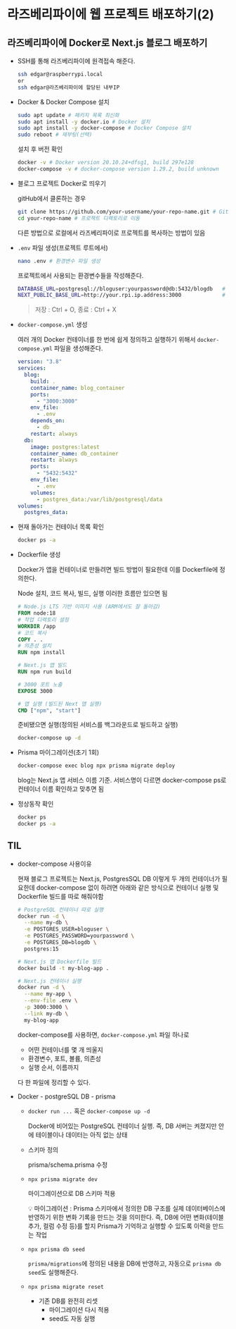 # 라즈베리파이에 웹 프로젝트 배포하기(2) 

## 라즈베리파이에 Docker로 Next.js 블로그 배포하기

- SSH를 통해 라즈베리파이에 원격접속 해준다.

  ```bash
  ssh edgar@raspberrypi.local
  or
  ssh edgar@라즈베리파이에 할당된 내부IP
  ```

- Docker & Docker Compose 설치

  ```bash
  sudo apt update # 패키지 목록 최신화
  sudo apt install -y docker.io # Docker 설치
  sudo apt install -y docker-compose # Docker Compose 설치
  sudo reboot # 재부팅(선택)
  ```

  설치 후 버전 확인

  ```bash
  docker -v # Docker version 20.10.24+dfsg1, build 297e128
  docker-compose -v # docker-compose version 1.29.2, build unknown
  ```

- 블로그 프로젝트 Docker로 띄우기

  gitHub에서 클론하는 경우

  ```bash
  git clone https://github.com/your-username/your-repo-name.git # GitHub에서 프로젝트 클론
  cd your-repo-name # 프로젝트 디렉토리로 이동
  ```

  다른 방법으로 로컬에서 라즈베리파이로 프로젝트를 복사하는 방법이 있음

- `.env` 파일 생성(프로젝트 루트에서)

  ```bash
  nano .env # 환경변수 파일 생성
  ```

  프로젝트에서 사용되는 환경변수들을 작성해준다.

  ```bash
  DATABASE_URL=postgresql://bloguser:yourpassword@db:5432/blogdb   # PostgreSQL 접속 정보 (docker-compose의 db 서비스 기준)
  NEXT_PUBLIC_BASE_URL=http://your.rpi.ip.address:3000             # 라즈베리파이의 IP 주소
  ```

  > 저장 : Ctrl + O, 종료 : Ctrl + X

- `docker-compose.yml` 생성

  여러 개의 Docker 컨테이너를 한 번에 쉽게 정의하고 실행하기 위해서 `docker-compose.yml` 파일을 생성해준다.

  ```yml
  version: "3.8"
  services:
    blog:
      build: .
      container_name: blog_container
      ports:
        - "3000:3000"
      env_file:
        - .env
      depends_on:
        - db
      restart: always
    db:
      image: postgres:latest
      container_name: db_container
      restart: always
      ports:
        - "5432:5432"
      env_file:
        - .env
      volumes:
        - postgres_data:/var/lib/postgresql/data
  volumes:
    postgres_data:
  ```

- 현재 돌아가는 컨테이너 목록 확인

  ```bash
  docker ps -a
  ```

- Dockerfile 생성

  Docker가 앱을 컨테이너로 만들려면 빌드 방법이 필요한데 이를 Dockerfile에 정의한다.

  Node 설치, 코드 복사, 빌드, 실행 이러한 흐름만 있으면 됨

  ```dockerfile
  # Node.js LTS 기반 이미지 사용 (ARM에서도 잘 돌아감)
  FROM node:18
  # 작업 디렉토리 설정
  WORKDIR /app
  # 코드 복사
  COPY . .
  # 의존성 설치
  RUN npm install
  
  # Next.js 앱 빌드
  RUN npm run build
  
  # 3000 포트 노출
  EXPOSE 3000
  
  # 앱 실행 (빌드된 Next 앱 실행)
  CMD ["npm", "start"]
  ```

  준비됐으면 실행(정의된 서비스를 백그라운드로 빌드하고 실행)

  ```bash
  docker-compose up -d
  ```

- Prisma 마이그레이션(초기 1회)

  ```bash
  docker-compose exec blog npx prisma migrate deploy
  ```

  blog는 Next.js 앱 서비스 이름 기준. 서비스명이 다르면 docker-compose ps로 컨테이너 이름 확인하고 맞추면 됨

- 정상동작 확인

  ```bash
  docker ps
  docker ps -a
  ```

## TIL

- docker-compose 사용이유

  현재 블로그 프로젝트는 Next.js, PostgresSQL DB 이렇게 두 개의 컨테이너가 필요한데 docker-compose 없이 하려면 아래와 같은 방식으로 컨테이너 실행 및 Dockerfile 빌드를 따로 해줘야함

  ```bash
  # PostgreSQL 컨테이너 따로 실행
  docker run -d \
    --name my-db \
    -e POSTGRES_USER=bloguser \
    -e POSTGRES_PASSWORD=yourpassword \
    -e POSTGRES_DB=blogdb \
    postgres:15
  
  # Next.js 앱 Dockerfile 빌드
  docker build -t my-blog-app .
  
  # Next.js 컨테이너 실행
  docker run -d \
    --name my-app \
    --env-file .env \
    -p 3000:3000 \
    --link my-db \
    my-blog-app
  ```

  docker-compose를 사용하면, `docker-compose.yml` 파일 하나로 

  - 어떤 컨테이너를 몇 개 띄울지
  - 환경변수, 포트, 볼륨, 의존성
  - 실행 순서, 이름까지

  다 한 파일에 정리할 수 있다.

- Docker - postgreSQL DB - prisma

  - `docker run ...` 혹은 `docker-compose up -d` 

    Docker에 비어있는 PostgreSQL 컨테이너 실행. 즉, DB 서버는 켜졌지만 안에 테이블이나 데이터는 아직 없는 상태


  - 스키마 정의

    prisma/schema.prisma 수정


  - `npx prisma migrate dev`

    마이그레이션으로 DB 스키마 적용

    :bulb: 마이그레이션 : Prisma 스키마에서 정의한 DB 구조를 실제 데이터베이스에 반영하기 위한 변화 기록을 만드는 것을 의미한다. 즉, DB에 어떤 변화(테이블 추가, 컬럼 수정 등)를 할지 Prisma가 기억하고 실행할 수 있도록 이력을 만드는 작업


  - `npx prisma db seed` 

    `prisma/migrations`에 정의된 내용을 DB에 반영하고, 자동으로 `prisma db seed`도 실행해준다.


  - `npx prisma migrate reset` 
    - 기존 DB를 완전히 리셋
      - 마이그레이션 다시 적용
      - seed도 자동 실행